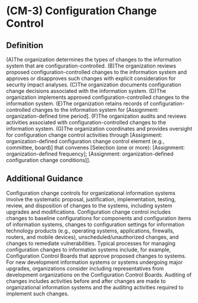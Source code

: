 
# (CM-3) Configuration Change Control

## Definition

(A)The organization determines the types of changes to the information system that are configuration-controlled.
(B)The organization reviews proposed configuration-controlled changes to the information system and approves or disapproves such changes with explicit consideration for security impact analyses.
(C)The organization documents configuration change decisions associated with the information system.
(D)The organization implements approved configuration-controlled changes to the information system.
(E)The organization retains records of configuration-controlled changes to the information system for [Assignment: organization-defined time period].
(F)The organization audits and reviews activities associated with configuration-controlled changes to the information system.
(G)The organization coordinates and provides oversight for configuration change control activities through [Assignment: organization-defined configuration change control element (e.g., committee, board)] that convenes [Selection (one or more): [Assignment: organization-defined frequency]; [Assignment: organization-defined configuration change conditions]].

## Additional Guidance

Configuration change controls for organizational information systems involve the systematic proposal, justification, implementation, testing, review, and disposition of changes to the systems, including system upgrades and modifications. Configuration change control includes changes to baseline configurations for components and configuration items of information systems, changes to configuration settings for information technology products (e.g., operating systems, applications, firewalls, routers, and mobile devices), unscheduled/unauthorized changes, and changes to remediate vulnerabilities. Typical processes for managing configuration changes to information systems include, for example, Configuration Control Boards that approve proposed changes to systems. For new development information systems or systems undergoing major upgrades, organizations consider including representatives from development organizations on the Configuration Control Boards. Auditing of changes includes activities before and after changes are made to organizational information systems and the auditing activities required to implement such changes.
